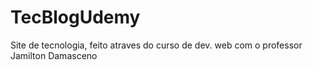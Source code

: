 # TecBlogUdemy
Site de tecnologia, feito atraves do curso de dev. web com o professor Jamilton Damasceno
